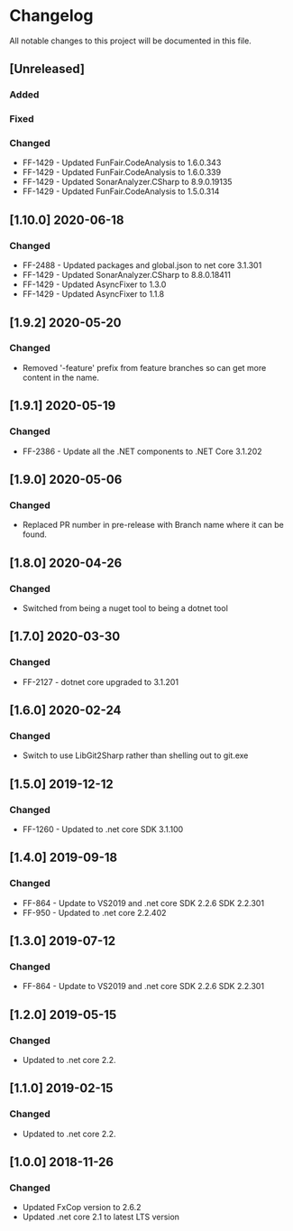 # Changelog
All notable changes to this project will be documented in this file.

<!--
Please ADD ALL Changes to the UNRELASED SECTION and not a specific release
-->


## [Unreleased]
### Added
### Fixed
### Changed
- FF-1429 - Updated FunFair.CodeAnalysis to 1.6.0.343
- FF-1429 - Updated FunFair.CodeAnalysis to 1.6.0.339
- FF-1429 - Updated SonarAnalyzer.CSharp to 8.9.0.19135
- FF-1429 - Updated FunFair.CodeAnalysis to 1.5.0.314

<!--
Releases that have at least been deployed to staging, BUT NOT necessarily released to live.  Changes should be moved from [Unreleased] into here as they are merged into the appropriate release branch
-->
## [1.10.0] 2020-06-18
### Changed
- FF-2488 - Updated packages and global.json to net core 3.1.301
- FF-1429 - Updated SonarAnalyzer.CSharp to 8.8.0.18411
- FF-1429 - Updated AsyncFixer to 1.3.0
- FF-1429 - Updated AsyncFixer to 1.1.8

## [1.9.2] 2020-05-20
### Changed
- Removed '-feature' prefix from feature branches so can get more content in the name.

## [1.9.1] 2020-05-19
### Changed
- FF-2386 - Update all the .NET components to .NET Core 3.1.202

## [1.9.0] 2020-05-06
### Changed
- Replaced PR number in pre-release with Branch name where it can be found.

## [1.8.0] 2020-04-26
### Changed
- Switched from being a nuget tool to being a dotnet tool

## [1.7.0] 2020-03-30
### Changed
- FF-2127 - dotnet core upgraded to 3.1.201

## [1.6.0] 2020-02-24
### Changed
- Switch to use LibGit2Sharp rather than shelling out to git.exe

## [1.5.0] 2019-12-12
### Changed
- FF-1260 - Updated to .net core SDK 3.1.100

## [1.4.0] 2019-09-18
### Changed
- FF-864 - Update to VS2019 and .net core SDK 2.2.6 SDK 2.2.301
- FF-950 - Updated to .net core 2.2.402


## [1.3.0] 2019-07-12
### Changed
- FF-864 - Update to VS2019 and .net core SDK 2.2.6 SDK 2.2.301

## [1.2.0] 2019-05-15
### Changed
- Updated to .net core 2.2.


## [1.1.0] 2019-02-15
### Changed
- Updated to .net core 2.2.

## [1.0.0] 2018-11-26
### Changed
- Updated FxCop version to 2.6.2
- Updated .net core 2.1 to latest LTS version








